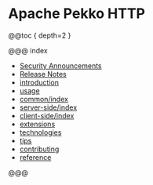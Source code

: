 # Apache Pekko HTTP

@@toc { depth=2 }

@@@ index

* [Security Announcements](security.md)
* [Release Notes](release-notes/index.md)
* [introduction](introduction.md)
* [usage](usage.md)
* [common/index](common/index.md)
* [server-side/index](server-side/index.md)
* [client-side/index](client-side/index.md)
* [extensions](extensions.md)
* [technologies](technologies.md)
* [tips](tipsandtricks.md)
* [contributing](contributing.md)
* [reference](reference.md)

@@@
